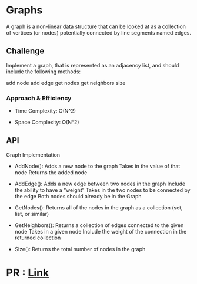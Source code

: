 # Graphs

A graph is a non-linear data structure that can be looked at as a collection of vertices (or nodes) potentially connected by line segments named edges.

## Challenge

Implement a graph, that is represented as an adjacency list, and should include the following methods:

add node add edge get nodes get neighbors size

### Approach & Efficiency

+ Time Complexity: O(N^2)

+ Space Complexity: O(N^2)

## API

Graph Implementation

+ AddNode(): Adds a new node to the graph
Takes in the value of that node
Returns the added node

+ AddEdge(): Adds a new edge between two nodes in the graph
Include the ability to have a “weight”
Takes in the two nodes to be connected by the edge
Both nodes should already be in the Graph

+ GetNodes(): Returns all of the nodes in the graph as a collection (set, list, or similar)

+ GetNeighbors(): Returns a collection of edges connected to the given node
Takes in a given node
Include the weight of the connection in the returned collection

+ Size(): Returns the total number of nodes in the graph

# PR : [Link]()
